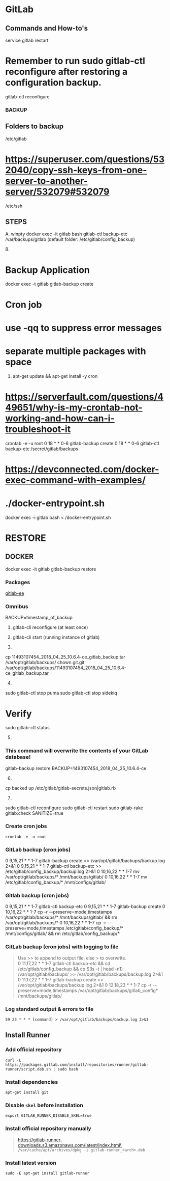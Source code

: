 # GitLab

## Commands and How-to's

service gitlab restart
# Remember to run sudo gitlab-ctl reconfigure after restoring a configuration backup.
gitlab-ctl reconfigure

### BACKUP
## Folders to backup
/etc/gitlab

# https://superuser.com/questions/532040/copy-ssh-keys-from-one-server-to-another-server/532079#532079
/etc/ssh

## STEPS
A.
winpty docker exec -it gitlab bash
gitlab-ctl backup-etc /var/backups/gitlab (default folder: /etc/gitlab/config_backup)

B.
# Backup Application
docker exec -t gitlab gitlab-backup create

# Cron job
# use -qq to suppress error messages
# separate multiple packages with space
1. apt-get update && apt-get install -y cron

# https://serverfault.com/questions/449651/why-is-my-crontab-not-working-and-how-can-i-troubleshoot-it
crontab -e -u root
0 18 * * 0-6  gitlab-backup create
0 18 * * 0-6  gitlab-ctl backup-etc /secret/gitlab/backups

# https://devconnected.com/docker-exec-command-with-examples/
# ./docker-entrypoint.sh
docker exec -i gitlab bash < /docker-entrypoint.sh

# RESTORE
## DOCKER
docker exec -it gitlab gitlab-backup restore

### Packages
[gitlab-ee](https://packages.gitlab.com/gitlab/gitlab-ee)

### Omnibus
BACKUP=timestamp_of_backup

1. gitlab-cli reconfigure (at least once)
2. gitlab-cli start (running instance of gitlab)

3.
cp 11493107454_2018_04_25_10.6.4-ce_gitlab_backup.tar /var/opt/gitlab/backups/
chown git.git /var/opt/gitlab/backups/11493107454_2018_04_25_10.6.4-ce_gitlab_backup.tar

4.
sudo gitlab-ctl stop puma
sudo gitlab-ctl stop sidekiq
# Verify
sudo gitlab-ctl status

5.
### This command will overwrite the contents of your GitLab database!
gitlab-backup restore BACKUP=1493107454_2018_04_25_10.6.4-ce

6.
cp backed up /etc/gitlab/gitlab-secrets.json|gitlab.rb

7.
sudo gitlab-ctl reconfigure
sudo gitlab-ctl restart
sudo gitlab-rake gitlab:check SANITIZE=true

### Create cron jobs
`crontab -e -u root`

### GitLab backup (cron jobs)
0 9,15,21 * * 1-7 gitlab-backup create >> /var/opt/gitlab/backups/backup.log 2>&1
0 9,15,21 * * 1-7 gitlab-ctl backup-etc >> /etc/gitlab/config_backup/backup.log 2>&1
0 10,16,22 * * 1-7 mv /var/opt/gitlab/backups/* /mnt/backups/gitlab/
0 10,16,22 * * 1-7 mv /etc/gitlab/config_backup/* /mnt/configs/gitlab/

### Gitlab backup (cron jobs)
0 9,15,21 * * 1-7 gitlab-ctl backup-etc
0 9,15,21 * * 1-7 gitlab-backup create
0 10,16,22 * * 1-7 cp -r --preserve=mode,timestamps /var/opt/gitlab/backups/* /mnt/backups/gitlab/ && rm /var/opt/gitlab/backups/*
0 10,16,22 * * 1-7 cp -r --preserve=mode,timestamps /etc/gitlab/config_backup/* /mnt/configs/gitlab/ && rm /etc/gitlab/config_backup/*

### GitLab backup (cron jobs) with logging to file
> Use >> to append to output file, else > to overwrite.\
0 11,17,22 * * 1-7 gitlab-ctl backup-etc && cd /etc/gitlab/config_backup && cp $(ls -t | head -n1) /var/opt/gitlab/backups/ >> /var/opt/gitlab/backups/backup.log 2>&1
0 11,17,22 * * 1-7 gitlab-backup create >> /var/opt/gitlab/backups/backup.log 2>&1
0 12,18,23 * * 1-7 cp -r --preserve=mode,timestamps /var/opt/gitlab/backups/gitlab_config* /mnt/backups/gitlab/

### Log standard output & errors to file
`59 23 * * * [command] > /var/opt/gitlab/backups/backup.log 2>&1`

## Install Runner

### Add official repository
`curl -L https://packages.gitlab.com/install/repositories/runner/gitlab-runner/script.deb.sh | sudo bash`

### Install dependencies
`apt-get install git`

### Disable `skel` before installation
`export GITLAB_RUNNER_DISABLE_SKEL=true`

### Install official repository manually
> https://gitlab-runner-downloads.s3.amazonaws.com/latest/index.html\
`/var/cache/apt/archives/dpkg -i gitlab-runner_<arch>.deb`

### Install latest version
`sudo -E apt-get install gitlab-runner`
